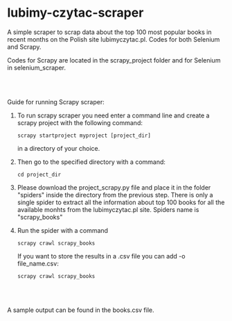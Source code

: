 # lubimy-czytac-scraper
A simple scraper to scrap data about the top 100 most popular books in recent months on the Polish site lubimyczytac.pl. Codes for both Selenium and Scrapy. 

Codes for Scrapy are located in the scrapy_project folder and for Selenium in selenium_scraper.

<br/><br/>

Guide for running Scrapy scraper:

1. To run scrapy scraper you need enter a command line and create a scrapy project with the following command:  
   ```
   scrapy startproject myproject [project_dir]
   ```

   in a directory of your choice.  

2. Then go to the specified directory with a command:  
   ```
   cd project_dir 
   ```

3. Please download the project_scrapy.py file and place it in the folder "spiders" inside the directory from the previous step. There is only a single spider to extract all the information about top 100 books for all the available monhts from the lubimyczytac.pl site. Spiders name is "scrapy_books" 

4. Run the spider with a command   
   ```
   scrapy crawl scrapy_books
   ```

   If you want to store the results in a .csv file you can add -o file_name.csv:   
   ```
   scrapy crawl scrapy_books
   ```

<br/><br/>

A sample output can be found in the books.csv file.
